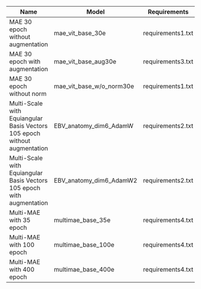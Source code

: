| Name | Model | Requirements |
|-------|-------|------|
MAE 30 epoch without augmentation| mae_vit_base_30e | requirements1.txt  |
MAE 30 epoch with augmentation| mae_vit_base_aug30e | requirements3.txt  |
MAE 30 epoch without norm| mae_vit_base_w/o_norm30e | requirements1.txt  |
Multi-Scale with Equiangular Basis Vectors 105 epoch without augmentation | EBV_anatomy_dim6_AdamW | requirements2.txt |
Multi-Scale with Equiangular Basis Vectors 105 epoch with augmentation | EBV_anatomy_dim6_AdamW2 | requirements2.txt |
Multi-MAE with 35 epoch| multimae_base_35e | requirements4.txt |
Multi-MAE with 100 epoch| multimae_base_100e | requirements4.txt |
Multi-MAE with 400 epoch| multimae_base_400e | requirements4.txt |

